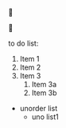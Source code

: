 🌴

🐶

to do list:
1. Item 1
2. Item 2
3. Item 3
   1. Item 3a
   2. Item 3b
* unorder list
  * uno list1
